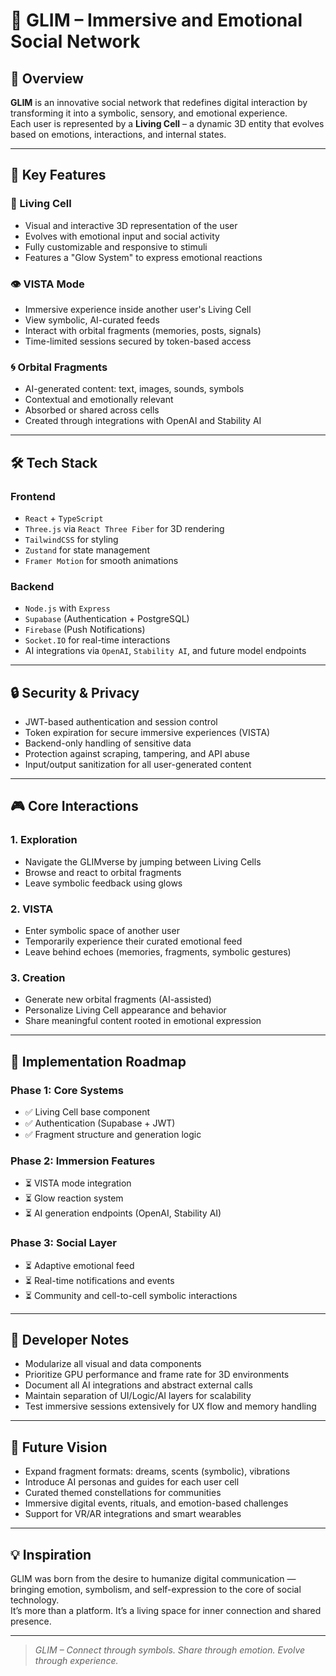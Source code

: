 # 🌌 GLIM – Immersive and Emotional Social Network

## 🎯 Overview

**GLIM** is an innovative social network that redefines digital interaction by transforming it into a symbolic, sensory, and emotional experience.  
Each user is represented by a **Living Cell** – a dynamic 3D entity that evolves based on emotions, interactions, and internal states.

---

## 🎨 Key Features

### 🧬 Living Cell
- Visual and interactive 3D representation of the user
- Evolves with emotional input and social activity
- Fully customizable and responsive to stimuli
- Features a "Glow System" to express emotional reactions

### 👁️ VISTA Mode
- Immersive experience inside another user's Living Cell
- View symbolic, AI-curated feeds
- Interact with orbital fragments (memories, posts, signals)
- Time-limited sessions secured by token-based access

### 🌀 Orbital Fragments
- AI-generated content: text, images, sounds, symbols
- Contextual and emotionally relevant
- Absorbed or shared across cells
- Created through integrations with OpenAI and Stability AI

---

## 🛠️ Tech Stack

### Frontend
- `React` + `TypeScript`
- `Three.js` via `React Three Fiber` for 3D rendering
- `TailwindCSS` for styling
- `Zustand` for state management
- `Framer Motion` for smooth animations

### Backend
- `Node.js` with `Express`
- `Supabase` (Authentication + PostgreSQL)
- `Firebase` (Push Notifications)
- `Socket.IO` for real-time interactions
- AI integrations via `OpenAI`, `Stability AI`, and future model endpoints

---

## 🔒 Security & Privacy

- JWT-based authentication and session control
- Token expiration for secure immersive experiences (VISTA)
- Backend-only handling of sensitive data
- Protection against scraping, tampering, and API abuse
- Input/output sanitization for all user-generated content

---

## 🎮 Core Interactions

### 1. Exploration
- Navigate the GLIMverse by jumping between Living Cells
- Browse and react to orbital fragments
- Leave symbolic feedback using glows

### 2. VISTA
- Enter symbolic space of another user
- Temporarily experience their curated emotional feed
- Leave behind echoes (memories, fragments, symbolic gestures)

### 3. Creation
- Generate new orbital fragments (AI-assisted)
- Personalize Living Cell appearance and behavior
- Share meaningful content rooted in emotional expression

---

## 🚀 Implementation Roadmap

### Phase 1: Core Systems
- ✅ Living Cell base component
- ✅ Authentication (Supabase + JWT)
- ✅ Fragment structure and generation logic

### Phase 2: Immersion Features
- ⏳ VISTA mode integration
- ⏳ Glow reaction system
- ⏳ AI generation endpoints (OpenAI, Stability AI)

### Phase 3: Social Layer
- ⏳ Adaptive emotional feed
- ⏳ Real-time notifications and events
- ⏳ Community and cell-to-cell symbolic interactions

---

## 📝 Developer Notes

- Modularize all visual and data components
- Prioritize GPU performance and frame rate for 3D environments
- Document all AI integrations and abstract external calls
- Maintain separation of UI/Logic/AI layers for scalability
- Test immersive sessions extensively for UX flow and memory handling

---

## 🔮 Future Vision

- Expand fragment formats: dreams, scents (symbolic), vibrations
- Introduce AI personas and guides for each user cell
- Curated themed constellations for communities
- Immersive digital events, rituals, and emotion-based challenges
- Support for VR/AR integrations and smart wearables

---

## 💡 Inspiration

GLIM was born from the desire to humanize digital communication — bringing emotion, symbolism, and self-expression to the core of social technology.  
It’s more than a platform. It’s a living space for inner connection and shared presence.

---

> *GLIM – Connect through symbols. Share through emotion. Evolve through experience.*
